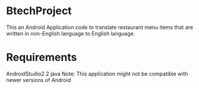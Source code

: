 # BtechProject
This an Android Application code to translate restaurant menu items that are written in non-English language to English language. 

# Requirements
AndroidStudio2.2 
java 
Note: This application might not be compatible with newer versions of Android
